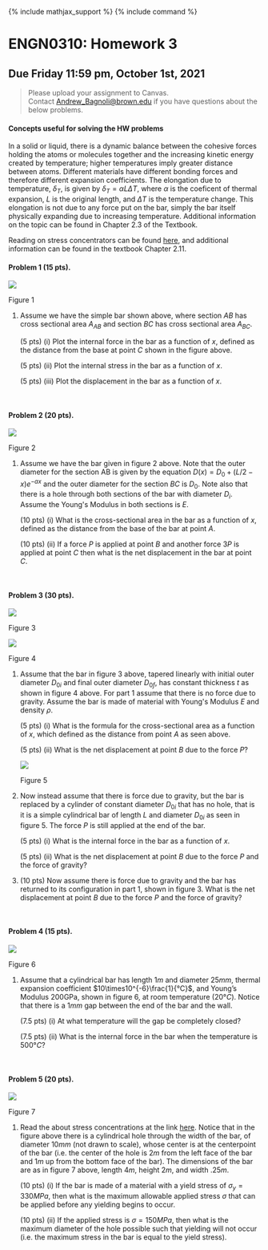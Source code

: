 {% include mathjax_support %}
{% include command %}



# ENGN0310: Homework 3
## Due Friday 11:59 pm, October 1st, 2021




> Please upload your assignment to Canvas.<br/>
> Contact Andrew_Bagnoli@brown.edu if you have questions about the below problems.   




#### Concepts useful for solving the HW problems

 In a solid or liquid, there is a dynamic balance between the cohesive forces holding the atoms or molecules together and the increasing kinetic energy created by temperature; higher temperatures imply greater distance between atoms. Different materials have different bonding forces and therefore different expansion coefficients. The elongation due to temperature, $\delta_{T}$, is given by $\delta_{T}=\alpha L \Delta T$, where $\alpha$ is the coeficent of thermal expansion, $L$ is the original length, and $\Delta T$ is the temperature change. This elongation is not due to any force put on the bar, simply the bar itself physically expanding due to increasing temperature. Additional information on the topic can be found in Chapter 2.3 of the Textbook.

 Reading on stress concentrators can be found [here](https://appliedmechanicslab.github.io/ENGN0310/CourseNotes/Bars7.html), and additional information can be found in the textbook Chapter 2.11.

#### Problem 1 (15 pts). 

![](./HW3_1.png)

Figure 1

1. Assume we have the simple bar shown above, where section $AB$ has cross sectional area $A_{AB}$ and section $BC$ has cross sectional area $A_{BC}$. 

    (5 pts) (i) Plot the internal force in the bar as a function of $x$, defined as the distance from the base at point $C$ shown in the figure above.

    (5 pts) (ii) Plot the internal stress in the bar as a function of $x$.

    (5 pts) (iii) Plot the displacement in the bar as a function of $x$.


<br>

#### Problem 2 (20 pts). 

![](./HW3_2.png)

Figure 2

1. Assume we have the bar given in figure 2 above. Note that the outer diameter for the section AB is given by the equation $D(x)=D_0+(L/2-x) e^{-ax}$ and the outer diameter for the section $BC$ is $D_0$. Note also that there is a hole through both sections of the bar with diameter $D_i$. Assume the Young's Modulus in both sections is $E$.

    (10 pts) (i) What is the cross-sectional area in the bar as a function of $x$, defined as the distance from the base of the bar at point $A$. 

    (10 pts) (ii) If a force $P$ is applied at point $B$ and another force $3P$ is applied at point $C$ then what is the net displacement in the bar at point $C$. 

<br>

#### Problem 3 (30 pts). 

![](./HW3_3.png)

Figure 3

![](./HW3_4.png)

Figure 4

1. Assume that the bar in figure 3 above, tapered linearly with initial outer diameter $D_{0i}$ and final outer diameter $D_{0f}$, has constant thickness $t$ as shown in figure 4 above. For part 1 assume that there is no force due to gravity. Assume the bar is made of material with Young's Modulus $E$ and density $\rho$.

    (5 pts) (i) What is the formula for the cross-sectional area as a function of $x$, which defined as the distance from point $A$ as seen above.

    (5 pts) (ii) What is the net displacement at point $B$ due to the force $P$?


    ![](./HW3_5.png)

    Figure 5

2. Now instead assume that there is force due to gravity, but the bar is replaced by a cylinder of constant diameter $D_{0i}$ that has no hole, that is it is a simple cylindrical bar of length $L$ and diameter $D_{0i}$ as seen in figure 5. The force $P$ is still applied at the end of the bar. 

    (5 pts) (i) What is the internal force in the bar as a function of $x$.

    (5 pts) (ii) What is the net displacement at point $B$ due to the force $P$ and the force of gravity?

3. (10 pts) Now assume there is force due to gravity and the bar has returned to its configuration in part 1, shown in figure 3. What is the net displacement at point $B$ due to the force $P$ and the force of gravity?

<br>

#### Problem 4 (15 pts). 

![](./HW3_6.png)

Figure 6

1. Assume that a cylindrical bar has length $1m$ and diameter $25mm$, thermal expansion coefficient $10\times10^{-6}\frac{1}{°C}$, and Young’s Modulus 200GPa, shown in figure 6, at room temperature ($20°C$). Notice that there is a $1mm$ gap between the end of the bar and the wall.

    (7.5 pts) (i) At what temperature will the gap be completely closed?

    (7.5 pts) (ii) What is the internal force in the bar when the temperature is $500°C$?

<br>

#### Problem 5 (20 pts). 

![](./HW3_7.png)

Figure 7

1. Read the about stress concentrations at the link [here](https://appliedmechanicslab.github.io/ENGN0310/CourseNotes/Bars7.html). Notice that in the figure above there is a cylindrical hole through the width of the bar, of diameter $10mm$ (not drawn to scale), whose center is at the centerpoint of the bar (i.e. the center of the hole is $2m$ from the left face of the bar and $1m$ up from the bottom face of the bar). The dimensions of the bar are as in figure 7 above, length $4m$, height $2m$, and width $.25m$. 

    (10 pts) (i) If the bar is made of a material with a yield stress of $σ_y=330MPa$, then what is the maximum allowable applied stress $σ$ that can be applied before any yielding begins to occur.

    (10 pts) (ii) If the applied stress is $σ=150MPa$, then what is the maximum diameter of the hole possible such that yielding will not occur (i.e. the maximum stress in the bar is equal to the yield stress).

<br>